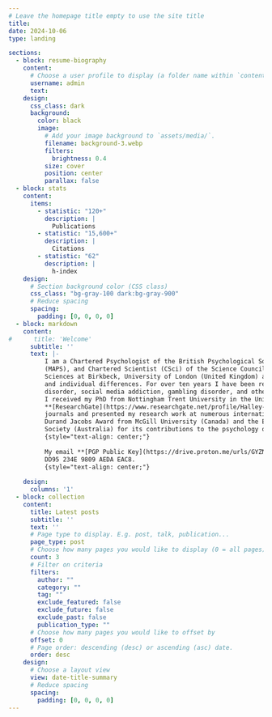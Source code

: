 ```yaml
---
# Leave the homepage title empty to use the site title
title:
date: 2024-10-06
type: landing

sections:
  - block: resume-biography
    content:
      # Choose a user profile to display (a folder name within `content/authors/`)
      username: admin
      text:
    design:
      css_class: dark
      background:
        color: black
        image:
          # Add your image background to `assets/media/`.
          filename: background-3.webp
          filters:
            brightness: 0.4
          size: cover
          position: center
          parallax: false
  - block: stats
    content:
      items:
        - statistic: "120+"
          description: |
            Publications
        - statistic: "15,600+"
          description: |
            Citations
        - statistic: "62"
          description: |
            h-index
    design:
      # Section background color (CSS class)
      css_class: "bg-gray-100 dark:bg-gray-900"
      # Reduce spacing
      spacing:
        padding: [0, 0, 0, 0]
  - block: markdown
    content:
#      title: 'Welcome'
      subtitle: ''
      text: |-
          I am a Chartered Psychologist of the British Psychological Society (CPsychol), Member of the Australian Psychological Society
          (MAPS), and Chartered Scientist (CSci) of the Science Council. I am currently working in the School of Psychological
          Sciences at Birkbeck, University of London (United Kingdom) as a Senior Lecturer where I teach statistics, addiction,
          and individual differences. For over ten years I have been researching emerging addictive behaviours such as gaming
          disorder, social media addiction, gambling disorder, and other online addictions.
          I received my PhD from Nottingham Trent University in the United Kingdom and have published numerous studies (see my 
          **[ResearchGate](https://www.researchgate.net/profile/Halley-Pontes)** profile for a full list) in several scientific 
          journals and presented my research work at numerous international conferences. My research has been previously awarded with the 
          Durand Jacobs Award from McGill University (Canada) and the Early Career Research Award from the Australian Psychological 
          Society (Australia) for its contributions to the psychology of addictive behaviors and cyberpsychology.
          {style="text-align: center;"}
          
          My email **[PGP Public Key](https://drive.proton.me/urls/GYZNM1652C#C34xqQi4LYoU)** fingerprint is: DE26 2BED FB0D C0ED 97F7 
          DD95 234E 9809 AEDA EAC8.
          {style="text-align: center;"}
          
    design:
      columns: '1'
  - block: collection
    content:
      title: Latest posts
      subtitle: ''
      text: ''
      # Page type to display. E.g. post, talk, publication...
      page_type: post
      # Choose how many pages you would like to display (0 = all pages)
      count: 3
      # Filter on criteria
      filters:
        author: ""
        category: ""
        tag: ""
        exclude_featured: false
        exclude_future: false
        exclude_past: false
        publication_type: ""
      # Choose how many pages you would like to offset by
      offset: 0
      # Page order: descending (desc) or ascending (asc) date.
      order: desc
    design:
      # Choose a layout view
      view: date-title-summary
      # Reduce spacing
      spacing:
        padding: [0, 0, 0, 0]
---
```

